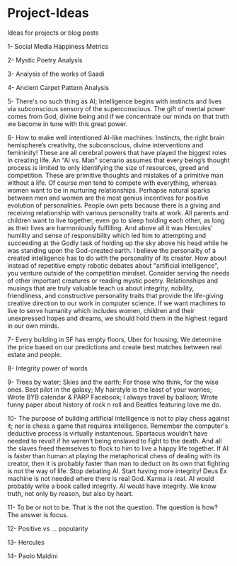 # Project-Ideas
Ideas for projects or blog posts

1- Social Media Happiness Metrics

2- Mystic Poetry Analysis

3- Analysis of the works of Saadi

4- Ancient Carpet Pattern Analysis

5- There's no such thing as AI; Intelligence begins with instincts and lives via subconscious sensory of the superconscious. The gift of mental power comes from God, divine being and if we concentrate our minds on that truth we become in tune with this great power.

6- How to make well intentioned AI-like machines: Instincts, the right brain hemisphere’s creativity, the subconscious, divine interventions and femininity! These are all cerebral powers that have played the biggest roles in creating life. An “AI vs. Man” scenario assumes that every being’s thought process is limited to only identifying the size of resources, greed and competition. These are primitive thoughts and mistakes of a primitive man without a life. Of course men tend to compete with everything, whereas women want to be in nurturing relationships. Perhapse natural sparks between men and women are the most genius incentives for positive evolution of personalities. People own pets because there is a giving and receiving relationship with various personality traits at work. All parents and children want to live together, even go to sleep holding each other, as long as their lives are harmoniously fulfilling. And above all it was Hercules’ humility and sense of responsibility which led him to attempting and succeeding at the Godly task of holding up the sky above his head while he was standing upon the God-created earth. I believe the personality of a created intelligence has to do with the personality of its creator. How about instead of repetitive empty robotic debates about "artificial intelligence", you venture outside of the competition mindset. Consider serving the needs of other important creatures or reading mystic poetry. Relationships and musings that are truly valuable teach us about integrity, nobility, friendliness, and constructive personality traits that provide the life-giving creative direction to our work in computer science. If we want machines to live to serve humanity which includes women, children and their unexpressed hopes and dreams, we should hold them in the highest regard in our own minds.

7- Every building in SF has empty floors, Uber for housing; We determine the price based on our predictions and create best matches between real estate and people.

8- Integrity power of words

9- Trees by water; Skies and the earth; For those who think, for the wise ones. Best pilot in the galaxy; My hairstyle is the least of your worries; Wrote BYB calendar & PARP Facebook; I always travel by balloon; Wrote funny paper about history of rock n roll and Beatles featuring love me do.

10- The purpose of building artificial intelligence is not to play chess against it; nor is chess a game that requires intelligence. Remember the computer's deductive process is virtually instantenous. Spartacus wouldn’t have needed to revolt if he weren’t being enslaved to fight to the death. And all the slaves freed themselves to flock to him to live a happy life together. If AI is faster than human at playing the metaphorical chess of dealing with its creator, then it is probably faster than man to deduct on its own that fighting is not the way of life. Stop debating AI. Start having more integrity! Deus Ex machine is not needed where there is real God. Karma is real. AI would probably write a book called integrity. AI would have integrity.
We know truth, not only by reason, but also by heart.

11- To be or not to be. That is the not the question. The question is how? The answer is focus.

12- Positive vs ... popularity

13- Hercules

14- Paolo Maldini
